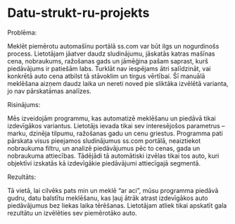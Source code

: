 # Datu-strukt-ru-projekts
Problēma:

Meklēt piemērotu automašīnu portālā ss.com var būt ilgs un nogurdinošs process. Lietotājam jāatver daudz sludinājumu, jāskatās katras mašīnas cena, nobraukums, ražošanas gads un jāmēģina pašam saprast, kurš piedāvājums ir patiešām labs. Turklāt nav iespējams ātri salīdzināt, vai konkrētā auto cena atbilst tā stāvoklim un tirgus vērtībai. Šī manuālā meklēšana aizņem daudz laika un nereti noved pie sliktāka izvēlētā varianta, jo nav pārskatāmas analīzes.

Risinājums:

Mēs izveidojām programmu, kas automatizē meklēšanu un piedāvā tikai izdevīgākos variantus. Lietotājs ievada tikai sev interesējošos parametrus – marku, dzinēja tilpumu, ražošanas gadu un cenu griestus. Programma pati pārskata visus pieejamos sludinājumus ss.com portālā, neaiztiekot nobraukuma filtru, un analizē piedāvājumus pēc to cenas, gada un nobraukuma attiecības. Tādējādi tā automātiski izvēlas tikai tos auto, kuri objektīvi izskatās kā izdevīgākie piedāvājumi attiecīgajā segmentā.

Rezultāts:

Tā vietā, lai cilvēks pats min un meklē “ar aci”, mūsu programma piedāvā gudru, datu balstītu meklēšanu, kas ļauj ātrāk atrast izdevīgākos auto piedāvājumus bez liekas laika tērēšanas. Lietotājam atliek tikai apskatīt gala rezultātu un izvēlēties sev piemērotāko auto.

